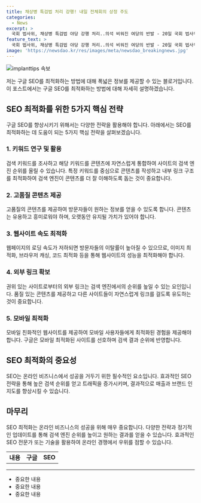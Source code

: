 ```yaml
---
title: 채상병 특검법 처리 강행! 내일 전체회의 상정 주도
categories:
  - News
excerpt: >
  국회 법사위, 채상병 특검법 야당 강행 처리..의석 비워진 여당의 반발 - 20일 국회 법사위의 채상병 특검법 처리가 논란이 되고 있다. 여당 의석 비워진 상태에서 야당 주도로 처리돼, 21일 전체회의에서도 처리될 전망이다. 특히, 숙려기간을 생략하고 신속히 처리되어 여론의 관심을 모으고 있다. 
feature_text: >
  국회 법사위, 채상병 특검법 야당 강행 처리..의석 비워진 여당의 반발 - 20일 국회 법사위의 채상병 특검법 처리가 논란이 되고 있다. 여당 의석 비워진 상태에서 야당 주도로 처리돼, 21일 전체회의에서도 처리될 전망이다. 특히, 숙려기간을 생략하고 신속히 처리되어 여론의 관심을 모으고 있다. 
image: 'https://newsdao.kr/res/images/meta/newsdao_breakingnews.jpg'
---
```


<p><img src="https://newsdao.kr/res/images/meta/newsdao_breakingnews.jpg" alt="implanttips 속보" /></p>

<p>저는 구글 SEO를 최적화하는 방법에 대해 폭넓은 정보를 제공할 수 있는 블로거입니다. 이 포스트에서는 구글 SEO를 최적화하는 방법에 대해 자세히 설명하겠습니다.</p>

<h2 data-ke-size="size26">SEO 최적화를 위한 5가지 핵심 전략</h2>

<p data-ke-size="size16">구글 SEO를 향상시키기 위해서는 다양한 전략을 활용해야 합니다. 아래에서는 SEO를 최적화하는 데 도움이 되는 5가지 핵심 전략을 살펴보겠습니다.</p>

<h3>1. 키워드 연구 및 활용</h3>

<p data-ke-size="size16">검색 키워드를 조사하고 해당 키워드를 콘텐츠에 자연스럽게 통합하여 사이트의 검색 엔진 순위를 올릴 수 있습니다. 특정 키워드를 중심으로 콘텐츠를 작성하고 내부 링크 구조를 최적화하여 검색 엔진이 콘텐츠를 더 잘 이해하도록 돕는 것이 중요합니다.</p>

<h3>2. 고품질 콘텐츠 제공</h3>

<p data-ke-size="size16">고품질의 콘텐츠를 제공하여 방문자들이 원하는 정보를 얻을 수 있도록 합니다. 콘텐츠는 유용하고 흥미로워야 하며, 오랫동안 유지될 가치가 있어야 합니다.</p>

<h3>3. 웹사이트 속도 최적화</h3>

<p data-ke-size="size16">웹페이지의 로딩 속도가 저하되면 방문자들의 이탈률이 높아질 수 있으므로, 이미지 최적화, 브라우저 캐싱, 코드 최적화 등을 통해 웹사이트의 성능을 최적화해야 합니다.</p>

<h3>4. 외부 링크 확보</h3>

<p data-ke-size="size16">권위 있는 사이트로부터의 외부 링크는 검색 엔진에서의 순위를 높일 수 있는 요인입니다. 품질 있는 콘텐츠를 제공하고 다른 사이트들이 자연스럽게 링크를 걸도록 유도하는 것이 중요합니다.</p>

<h3>5. 모바일 최적화</h3>

<p data-ke-size="size16">모바일 친화적인 웹사이트를 제공하여 모바일 사용자들에게 최적화된 경험을 제공해야 합니다. 구글은 모바일 최적화된 사이트를 선호하며 검색 결과 순위에 반영합니다.</p>

<h2 data-ke-size="size26">SEO 최적화의 중요성</h2>

<p data-ke-size="size16">SEO는 온라인 비즈니스에서 성공을 거두기 위한 필수적인 요소입니다. 효과적인 SEO 전략을 통해 높은 검색 순위를 얻고 트래픽을 증가시키며, 결과적으로 매출과 브랜드 인지도를 향상시킬 수 있습니다.</p>

<h2 data-ke-size="size26">마무리</h2>

<p data-ke-size="size16">SEO 최적화는 온라인 비즈니스의 성공을 위해 매우 중요합니다. 다양한 전략과 정기적인 업데이트를 통해 검색 엔진 순위를 높이고 원하는 결과를 얻을 수 있습니다. 효과적인 SEO 전문가 또는 기술을 활용하여 온라인 경쟁에서 우위를 점할 수 있습니다.</p>

<table>
  <tr>
    <td style="text-align: center; height: 17px;"><b>내용</b></td>
    <td style="text-align: center; height: 17px;"><b>구글</b></td>
    <td style="text-align: center; height: 17px;"><b>SEO</b></td>
  </tr>
</table>

<hr>

<ul>
  <li>중요한 내용</li>
  <li>중요한 내용</li>
  <li>중요한 내용</li>
</ul>

<p data-ke-size="size16">&nbsp;</p>

